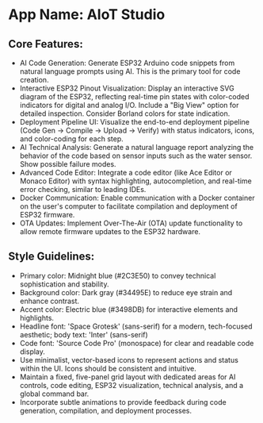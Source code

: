 # **App Name**: AIoT Studio

## Core Features:

- AI Code Generation: Generate ESP32 Arduino code snippets from natural language prompts using AI. This is the primary tool for code creation.
- Interactive ESP32 Pinout Visualization: Display an interactive SVG diagram of the ESP32, reflecting real-time pin states with color-coded indicators for digital and analog I/O. Include a "Big View" option for detailed inspection. Consider Borland colors for state indication.
- Deployment Pipeline UI: Visualize the end-to-end deployment pipeline (Code Gen -> Compile -> Upload -> Verify) with status indicators, icons, and color-coding for each step.
- AI Technical Analysis: Generate a natural language report analyzing the behavior of the code based on sensor inputs such as the water sensor. Show possible failure modes.
- Advanced Code Editor: Integrate a code editor (like Ace Editor or Monaco Editor) with syntax highlighting, autocompletion, and real-time error checking, similar to leading IDEs.
- Docker Communication: Enable communication with a Docker container on the user's computer to facilitate compilation and deployment of ESP32 firmware.
- OTA Updates: Implement Over-The-Air (OTA) update functionality to allow remote firmware updates to the ESP32 hardware.

## Style Guidelines:

- Primary color: Midnight blue (#2C3E50) to convey technical sophistication and stability.
- Background color: Dark gray (#34495E) to reduce eye strain and enhance contrast.
- Accent color: Electric blue (#3498DB) for interactive elements and highlights.
- Headline font: 'Space Grotesk' (sans-serif) for a modern, tech-focused aesthetic; body text: 'Inter' (sans-serif)
- Code font: 'Source Code Pro' (monospace) for clear and readable code display.
- Use minimalist, vector-based icons to represent actions and status within the UI.  Icons should be consistent and intuitive.
- Maintain a fixed, five-panel grid layout with dedicated areas for AI controls, code editing, ESP32 visualization, technical analysis, and a global command bar.
- Incorporate subtle animations to provide feedback during code generation, compilation, and deployment processes.